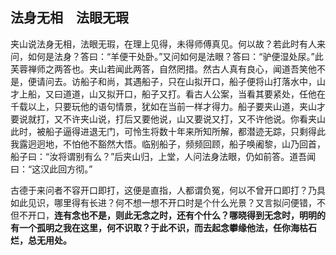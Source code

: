 ##  法身无相　法眼无瑕

夹山说法身无相，法眼无瑕，在理上见得，未得师傅真见。何以故？若此时有人来问，如何是法身？答曰：“羊便干处卧。”又问如何是法眼？答曰：“驴便湿处尿。”此芙蓉禅师之两答也。夹山若闻此两答，自然罔措。然古人真有良心，闻道吾笑他不是，便请问去。访船子和尚，其遇船子，只在山拟开口，船子便将山打落水中，山才上船，又曰道道，山又拟开口，船子又打。看古人公案，当看其要紧处，任他在千载以上，只要玩他的语句情景，犹如在当前一样才得力。船子要夹山道，夹山才要说就打，又不许夹山说，打后又要他说，山又要说又打，又不许他说。你看夹山此时，被船子逼得进退无门，可怜生将数十年来所知所解，都潜迹无踪，只剩得此我露迥迥地，不怕他不豁然大悟。临别船子，频频回顾，船子唤阇黎，山乃回首，船子曰：“汝将谓别有么？”后夹山归，上堂，人问法身法眼，仍如前答。道吾闻曰：“这汉此回方彻。”

古德于来问者不容开口即打，这便是直指，人都谓负冤，何以不曾开口即打？乃具如此见识，哪里得有长进？何不想一想不开口时是个什么光景？又言拟问便错，不但不开口，**连有念也不是，则此无念之时，还有个什么？哪晓得到无念时，明明的有一个孤明之我在这里，何不识取？于此不识，而去起念攀缘他法，任你海枯石烂，总无用处。**

